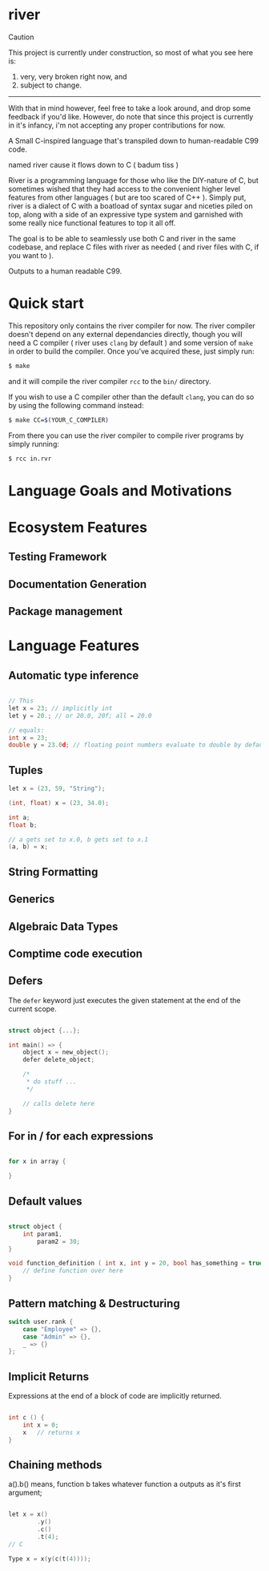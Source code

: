 # river
> [!CAUTION]
> This project is currently under construction, so most of what you see here is:
> 1. very, very broken right now, and
> 2. subject to change.
> ---
> With that in mind however, feel free to take a look around, and drop some feedback if you'd like. 
> However, do note that since this project is currently in it's infancy, i'm not accepting any proper contributions for now.

A Small C-inspired language that's transpiled down to human-readable C99 code.

named river 
cause it flows down to C ( badum tiss )

River is a programming language for those who like the DIY-nature of C, but sometimes wished that they had access to the convenient higher level features from other languages ( but are too scared of C++ ).
Simply put, river is a dialect of C with a boatload of syntax sugar and niceties piled on top, along with a side of an expressive type system and garnished with some really nice functional features to top it all off.

The goal is to be able to seamlessly use both C and river in the same codebase, and replace C files with river as needed ( and river files with C, if you want to ).

Outputs to a human readable C99.

# Quick start
This repository only contains the river compiler for now.
The river compiler doesn't depend on any external dependancies directly, though you will need
a C compiler ( river uses `clang` by default ) and some version of `make` in order to build the compiler. Once you've acquired these,
just simply run:
```sh
$ make
```
and it will compile the river compiler `rcc` to the `bin/` directory.

If you wish to use a C compiler other than the default `clang`, you can do so by using the following command instead:
```sh
$ make CC=$(YOUR_C_COMPILER)
```

From there you can use the river compiler to compile river programs by simply running:
```sh
$ rcc in.rvr
```

# Language Goals and Motivations
# Ecosystem Features
## Testing Framework
## Documentation Generation
## Package management

# Language Features

## Automatic type inference

```c 

// This
let x = 23; // implicitly int
let y = 20.; // or 20.0, 20f; all = 20.0

// equals:
int x = 23;
double y = 23.0d; // floating point numbers evaluate to double by default


```

## Tuples

```c rvr
let x = (23, 59, "String");

(int, float) x = (23, 34.0);

int a;
float b;

// a gets set to x.0, b gets set to x.1
(a, b) = x;
```
## String Formatting
## Generics
## Algebraic Data Types
## Comptime code execution 
## Defers
The `defer` keyword just executes the given statement at the end of the current scope.

```c 

struct object {...};

int main() => {
    object x = new_object();
    defer delete_object;

    /*
     * do stuff ...
     */

    // calls delete here
}

```

## For in / for each expressions
```c 

for x in array {

}

```

## Default values

```c 

struct object {
    int param1, 
        param2 = 30;
}

void function_definition ( int x, int y = 20, bool has_something = true ) {
    // define function over here
}

```

## Pattern matching & Destructuring
```c 
switch user.rank {
    case "Employee" => {},
    case "Admin" => {},
    _ => {}
};
```

## Implicit Returns 
Expressions at the end of a block of code are implicitly returned.

```c 

int c () {
    int x = 0;
    x   // returns x
}

```

## Chaining methods 

a().b() means, function b takes whatever function a outputs as it's first argument;

```c 

let x = x()
        .y()
        .c()
        .t(4);
// C 

Type x = x(y(c(t(4))));

```

